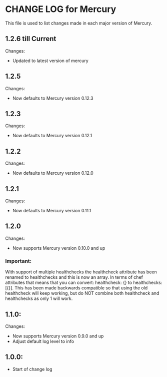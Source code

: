 # CHANGE LOG for Mercury

This file is used to list changes made in each major version of Mercury.

## 1.2.6 till Current
Changes:
  * Updated to latest version of mercury

## 1.2.5
Changes:
  * Now defaults to Mercury version 0.12.3

## 1.2.3
Changes:
  * Now defaults to Mercury version 0.12.1

## 1.2.2
Changes:
  * Now defaults to Mercury version 0.12.0

## 1.2.1
Changes:
  * Now defaults to Mercury version 0.11.1

## 1.2.0
Changes:
  * Now supports Mercury version 0.10.0 and up

### Important:
With support of multiple healthchecks the healthcheck attribute has been renamed to healthchecks and this is now an array.
In terms of chef attributes that means that you can convert: healthcheck: {} to healthchecks: [{}].
This has been made backwards compatible so that using the old healthcheck will keep working, but do NOT combine both healthcheck and healthchecks as only 1 will work.

## 1.1.0:
Changes:
  * Now supports Mercury version 0.9.0 and up
  * Adjust default log level to info

## 1.0.0:
  * Start of change log
